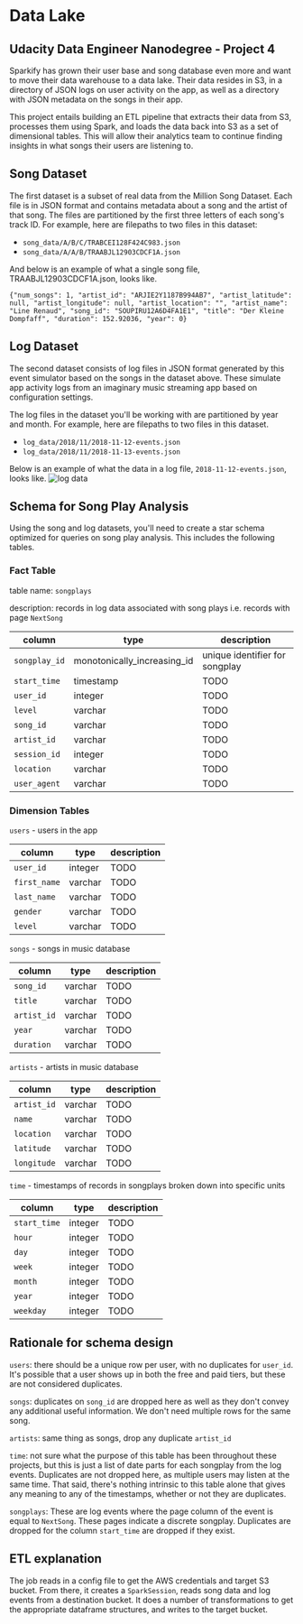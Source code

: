 
# Data Lake 
## Udacity Data Engineer Nanodegree - Project 4

Sparkify has grown their user base and song database even more and want to move their data warehouse to a data lake. Their data resides in S3, in a directory of JSON logs on user activity on the app, as well as a directory with JSON metadata on the songs in their app.

This project entails building an ETL pipeline that extracts their data from S3, processes them using Spark, and loads the data back into S3 as a set of dimensional tables. This will allow their analytics team to continue finding insights in what songs their users are listening to.

## Song Dataset
The first dataset is a subset of real data from the Million Song Dataset. Each file is in JSON format and contains metadata about a song and the artist of that song. The files are partitioned by the first three letters of each song's track ID. For example, here are filepaths to two files in this dataset:

* `song_data/A/B/C/TRABCEI128F424C983.json`
* `song_data/A/A/B/TRAABJL12903CDCF1A.json`

And below is an example of what a single song file, TRAABJL12903CDCF1A.json, looks like.
```
{"num_songs": 1, "artist_id": "ARJIE2Y1187B994AB7", "artist_latitude": null, "artist_longitude": null, "artist_location": "", "artist_name": "Line Renaud", "song_id": "SOUPIRU12A6D4FA1E1", "title": "Der Kleine Dompfaff", "duration": 152.92036, "year": 0}
```

## Log Dataset
The second dataset consists of log files in JSON format generated by this event simulator based on the songs in the dataset above. These simulate app activity logs from an imaginary music streaming app based on configuration settings.

The log files in the dataset you'll be working with are partitioned by year and month. For example, here are filepaths to two files in this dataset.

* `log_data/2018/11/2018-11-12-events.json`
* `log_data/2018/11/2018-11-13-events.json`

Below is an example of what the data in a log file, `2018-11-12-events.json`, looks like.
![log data](log-data.png)

## Schema for Song Play Analysis
Using the song and log datasets, you'll need to create a star schema optimized for queries on song play analysis. This includes the following tables.

### Fact Table

table name: `songplays` 

description: records in log data associated with song plays i.e. records with page `NextSong` 

|column|type|description|
|---|---|---|
`songplay_id`| monotonically_increasing_id|unique identifier for songplay
`start_time`| timestamp| TODO
`user_id`| integer | TODO
`level`| varchar | TODO
`song_id`| varchar| TODO
`artist_id`| varchar| TODO
`session_id`| integer| TODO
`location`| varchar| TODO
`user_agent`| varchar| TODO

### Dimension Tables
`users` - users in the app

|column|type|description|
|---|---|---|
`user_id`|integer|TODO
`first_name`|varchar|TODO
`last_name`|varchar|TODO
`gender`|varchar|TODO
`level`|varchar|TODO

`songs` - songs in music database

|column|type|description|
|---|---|---|
`song_id`|varchar|TODO
`title`|varchar|TODO
`artist_id`|varchar|TODO
`year`|varchar|TODO
`duration`|varchar|TODO

`artists` - artists in music database

|column|type|description|
|---|---|---|
`artist_id`|varchar|TODO
`name`|varchar|TODO
`location`|varchar|TODO
`latitude`|varchar|TODO
`longitude`|varchar|TODO

`time` - timestamps of records in songplays broken down into specific units

|column|type|description|
|---|---|---|
`start_time`| integer | TODO
`hour`| integer | TODO
`day`| integer | TODO
`week`| integer | TODO
`month`| integer | TODO
`year`| integer | TODO
`weekday`| integer | TODO


## Rationale for schema design
`users`: there should be a unique row per user, with no duplicates for `user_id`. It's possible that a user shows up in both the free and paid tiers, but these are not considered duplicates.

`songs`: duplicates on `song_id` are dropped here as well as they don't convey any additional useful information. We don't need multiple rows for the same song.

`artists`: same thing as songs, drop any duplicate `artist_id`

`time`: not sure what the purpose of this table has been throughout these projects, but this is just a list of date parts for each songplay from the log events. Duplicates are not dropped here, as multiple users may listen at the same time. That said, there's nothing intrinsic to this table alone that gives any meaning to any of the timestamps, whether or not they are duplicates.

`songplays`: These are log events where the page column of the event is equal to `NextSong`. These pages indicate a discrete songplay. Duplicates are dropped for the column `start_time` are dropped if they exist.

## ETL explanation
The job reads in a config file to get the AWS credentials and target S3 bucket. From there, it creates a `SparkSession`, reads song data and log events from a destination bucket. It does a number of transformations to get the appropriate dataframe structures, and writes to the target bucket.


